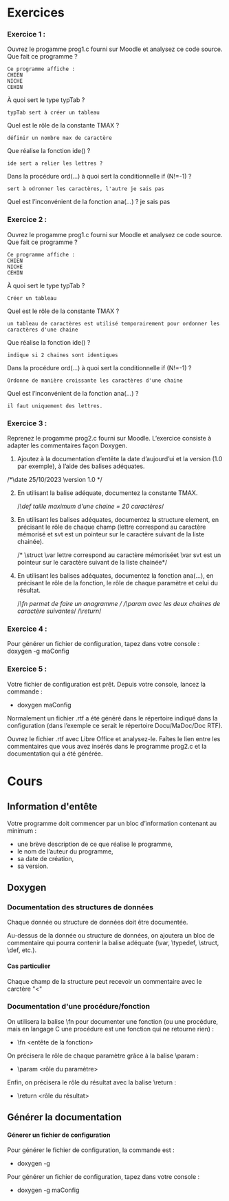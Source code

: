 # Exercices

### Exercice 1 :

Ouvrez le progamme prog1.c fourni sur Moodle et analysez ce code source.
Que fait ce programme ?
    
    Ce programme affiche :
    CHIEN
    NICHE
    CEHIN

À quoi sert le type typTab ?

    typTab sert à créer un tableau

Quel est le rôle de la constante TMAX ?

    définir un nombre max de caractère

Que réalise la fonction ide() ?

    ide sert a relier les lettres ?

Dans la procédure ord(...) à quoi sert la conditionnelle if (N!=-1) ?

    sert à odronner les caractères, l'autre je sais pas

Quel est l’inconvénient de la fonction ana(...) ?
    je sais pas

### Exercice 2 :

Ouvrez le progamme prog1.c fourni sur Moodle et analysez ce code source.
Que fait ce programme ?
    
    Ce programme affiche :
    CHIEN
    NICHE
    CEHIN

À quoi sert le type typTab ?

    Créer un tableau 

Quel est le rôle de la constante TMAX ?

    un tableau de caractères est utilisé temporairement pour ordonner les caractères d'une chaine

Que réalise la fonction ide() ?

    indique si 2 chaines sont identiques

Dans la procédure ord(...) à quoi sert la conditionnelle if (N!=-1) ?

    Ordonne de manière croissante les caractères d'une chaine

Quel est l’inconvénient de la fonction ana(...) ?
    
    il faut uniquement des lettres.


### Exercice 3 :

Reprenez le progamme prog2.c fourni sur Moodle. L’exercice consiste à adapter
les commentaires façon Doxygen.

1) Ajoutez à la documentation d’entête la date d’aujourd’ui et la version (1.0 par
exemple), à l’aide des balises adéquates.

/*\date 25/10/2023 \version 1.0
*/

2) En utilisant la balise adéquate, documentez la constante TMAX.

    /*\def taille maximum d'une chaine = 20 caractères*/ 

3) En utilisant les balises adéquates, documentez la structure element, en précisant
le rôle de chaque champ (lettre correspond au caractère mémorisé et svt est un
pointeur sur le caractère suivant de la liste chainée).

    /* \struct \var lettre correspond au caractère mémoriséet \var svt est un pointeur sur le caractère suivant de la liste chainée*/

4) En utilisant les balises adéquates, documentez la fonction ana(...), en précisant le
rôle de la fonction, le rôle de chaque paramètre et celui du résultat.

    /*\fn permet de faire un anagramme */
    /*\param avec les deux chaines de caractère suivantes*/
    /*\return*/

### Exercice 4 :

Pour générer un fichier de configuration, tapez dans votre console :
doxygen -g maConfig

### Exercice 5 :

Votre fichier de configuration est prêt. Depuis votre console, lancez la commande :

* doxygen maConfig

Normalement un fichier .rtf a été généré dans le répertoire indiqué dans la
configuration (dans l’exemple ce serait le répertoire Docu/MaDoc/Doc RTF).

Ouvrez le fichier .rtf avec Libre Office et analysez-le. Faîtes le lien entre les
commentaires que vous avez insérés dans le programme prog2.c et la documentation
qui a été générée.

# Cours 

## Information d'entête

Votre programme doit commencer par un bloc d’information contenant au minimum :
* une brève description de ce que réalise le programme,
* le nom de l’auteur du programme,
* sa date de création,
* sa version.

## Doxygen

### Documentation des structures de données

Chaque donnée ou structure de données doit être documentée.

Au-dessus de la donnée ou structure de données, on ajoutera un bloc de commentaire
qui pourra contenir la balise adéquate (\var, \typedef, \struct, \def, etc.).

#### Cas particulier

Chaque champ de la structure peut recevoir un commentaire avec le carctère "<"

### Documentation d'une procédure/fonction

On utilisera la balise \fn pour documenter une fonction (ou une procédure, mais en
langage C une procédure est une fonction qui ne retourne rien) :

* \fn <entête de la fonction>

On précisera le rôle de chaque paramètre grâce à la balise \param :
* \param <rôle du paramètre>

Enfin, on précisera le rôle du résultat avec la balise \return :
* \return <rôle du résultat>

## Générer la documentation 

#### Génerer un fichier de configuration

Pour générer le fichier de configuration, la commande est :

* doxygen -g <nom du fichier de configuration>

Pour générer un fichier de configuration, tapez dans votre console :

* doxygen -g maConfig